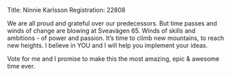 Title: Ninnie Karlsson
Registration: 22808

We are all proud and grateful over our predecessors. But time passes and winds of change are blowing at Sveavägen 65. Winds of skills and ambitions - of power and passion. It’s time to climb new mountains, to reach new heights. I believe in YOU and I will help you implement your ideas.

Vote for me and I promise to make this the most amazing, epic & awesome time ever.
